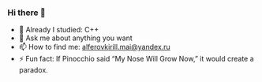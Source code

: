 ### Hi there 👋

- 💠 Already I studied: C++
- 💬 Ask me about anything you want
- 📫 How to find me: alferovkirill.mai@yandex.ru
- ⚡ Fun fact: If Pinocchio said “My Nose Will Grow Now,” it would create a paradox.
<!--
![image](https://raw.githubusercontent.com/AlferovKirill/AlferovKirill/main/GIFs/A2.webp)
![image](https://raw.githubusercontent.com/AlferovKirill/AlferovKirill/main/GIFs/A1.webp)
![image](https://raw.githubusercontent.com/AlferovKirill/AlferovKirill/main/GIFs/A3.webp)
-->
